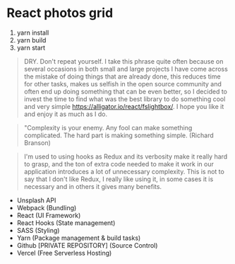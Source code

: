 # React photos grid

1. yarn install
2. yarn build
3. yarn start

>DRY. Don't repeat yourself. I take this phrase quite often because on several occasions in both small and large projects I have come across the mistake of doing things that are already done, this reduces time for other tasks, makes us selfish in the open source community and often end up doing something that can be even better, so I decided to invest the time to find what was the best library to do something cool and very simple https://alligator.io/react/fslightbox/. I hope you like it and enjoy it as much as I do.

>"Complexity is your enemy. Any fool can make something complicated. The hard part is making something simple. (Richard Branson)

>I'm used to using hooks as Redux and its verbosity make it really hard to grasp, and the ton of extra code needed to make it work in our application introduces a lot of unnecessary complexity. This is not to say that I don't like Redux, I really like using it, in some cases it is necessary and in others it gives many benefits.

* Unsplash API
* Webpack (Bundling)
* React (UI Framework)
* React Hooks (State management)
* SASS (Styling)
* Yarn (Package management & build tasks)
* Github [PRIVATE REPOSITORY] (Source Control)
* Vercel (Free Serverless Hosting)
